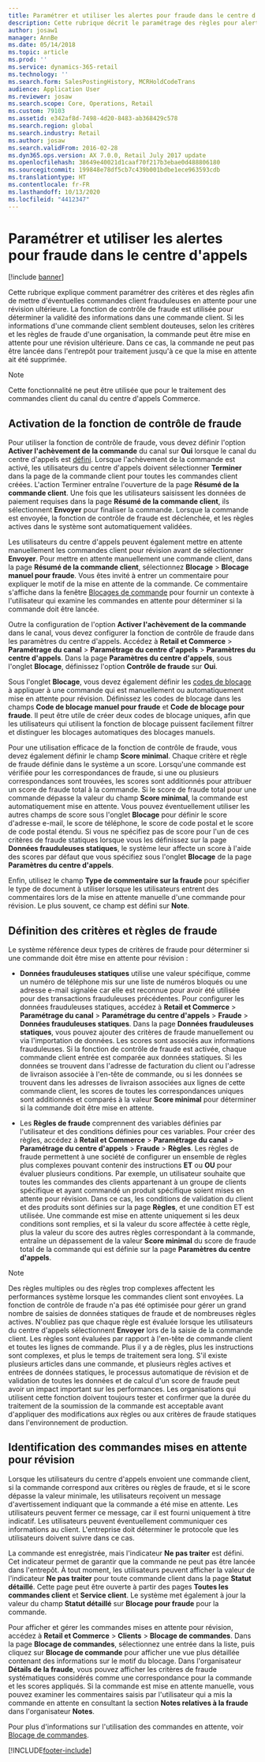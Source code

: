```yaml
---
title: Paramétrer et utiliser les alertes pour fraude dans le centre d'appels
description: Cette rubrique décrit le paramétrage des règles pour alerter les représentants du service client en cas d'informations potentiellement frauduleuses lorsque des commandes sont traitées. Vous pouvez définir des codes spécifiques qui sont utilisés pour mettre en attente automatiquement ou manuellement des commandes suspectes.
author: josaw1
manager: AnnBe
ms.date: 05/14/2018
ms.topic: article
ms.prod: ''
ms.service: dynamics-365-retail
ms.technology: ''
ms.search.form: SalesPostingHistory, MCRHoldCodeTrans
audience: Application User
ms.reviewer: josaw
ms.search.scope: Core, Operations, Retail
ms.custom: 79103
ms.assetid: e342af8d-7498-4d20-8483-ab368429c578
ms.search.region: global
ms.search.industry: Retail
ms.author: josaw
ms.search.validFrom: 2016-02-28
ms.dyn365.ops.version: AX 7.0.0, Retail July 2017 update
ms.openlocfilehash: 38649e40021d1caaf70f217b3ebae0d488806180
ms.sourcegitcommit: 199848e78df5cb7c439b001bdbe1ece963593cdb
ms.translationtype: HT
ms.contentlocale: fr-FR
ms.lasthandoff: 10/13/2020
ms.locfileid: "4412347"
---
```

# <a name="set-up-and-work-with-call-center-fraud-alerts"></a>Paramétrer et utiliser les alertes pour fraude dans le centre d'appels

[!include [banner](includes/banner.md)]

Cette rubrique explique comment paramétrer des critères et des règles afin de mettre d'éventuelles commandes client frauduleuses en attente pour une révision ultérieure. La fonction de contrôle de fraude est utilisée pour déterminer la validité des informations dans une commande client. Si les informations d'une commande client semblent douteuses, selon les critères et les règles de fraude d'une organisation, la commande peut être mise en attente pour une révision ultérieure. Dans ce cas, la commande ne peut pas être lancée dans l'entrepôt pour traitement jusqu'à ce que la mise en attente ait été supprimée.

> [!NOTE]
> Cette fonctionnalité ne peut être utilisée que pour le traitement des commandes client du canal du centre d'appels Commerce.

## <a name="turning-on-the-fraud-check-feature"></a>Activation de la fonction de contrôle de fraude

Pour utiliser la fonction de contrôle de fraude, vous devez définir l'option **Activer l'achèvement de la commande** du canal sur **Oui** lorsque le canal du centre d'appels est [défini](https://docs.microsoft.com/dynamics365/unified-operations/retail/set-up-order-processing-options). Lorsque l'achèvement de la commande est activé, les utilisateurs du centre d'appels doivent sélectionner **Terminer** dans la page de la commande client pour toutes les commandes client créées. L'action Terminer entraîne l'ouverture de la page **Résumé de la commande client**. Une fois que les utilisateurs saisissent les données de paiement requises dans la page **Résumé de la commande client**, ils sélectionnent **Envoyer** pour finaliser la commande. Lorsque la commande est envoyée, la fonction de contrôle de fraude est déclenchée, et les règles actives dans le système sont automatiquement validées.

Les utilisateurs du centre d'appels peuvent également mettre en attente manuellement les commandes client pour révision avant de sélectionner **Envoyer**. Pour mettre en attente manuellement une commande client, dans la page **Résumé de la commande client**, sélectionnez **Blocage** \> **Blocage manuel pour fraude**. Vous êtes invité à entrer un commentaire pour expliquer le motif de la mise en attente de la commande. Ce commentaire s'affiche dans la fenêtre [Blocages de commande](https://docs.microsoft.com/dynamics365/unified-operations/retail/work-with-order-holds) pour fournir un contexte à l'utilisateur qui examine les commandes en attente pour déterminer si la commande doit être lancée.

Outre la configuration de l'option **Activer l'achèvement de la commande** dans le canal, vous devez configurer la fonction de contrôle de fraude dans les paramètres du centre d'appels. Accédez à **Retail et Commerce** \> **Paramétrage du canal** \> **Paramétrage du centre d'appels** \> **Paramètres du centre d'appels**. Dans la page **Paramètres du centre d'appels**, sous l'onglet **Blocage**, définissez l'option **Contrôle de fraude** sur **Oui**.

Sous l'onglet **Blocage**, vous devez également définir les [codes de blocage](https://docs.microsoft.com/dynamics365/unified-operations/retail/work-with-order-holds) à appliquer à une commande qui est manuellement ou automatiquement mise en attente pour révision. Définissez les codes de blocage dans les champs **Code de blocage manuel pour fraude** et **Code de blocage pour fraude**. Il peut être utile de créer deux codes de blocage uniques, afin que les utilisateurs qui utilisent la fonction de blocage puissent facilement filtrer et distinguer les blocages automatiques des blocages manuels.

Pour une utilisation efficace de la fonction de contrôle de fraude, vous devez également définir le champ **Score minimal**. Chaque critère et règle de fraude définie dans le système a un score. Lorsqu'une commande est vérifiée pour les correspondances de fraude, si une ou plusieurs correspondances sont trouvées, les scores sont additionnés pour attribuer un score de fraude total à la commande. Si le score de fraude total pour une commande dépasse la valeur du champ **Score minimal**, la commande est automatiquement mise en attente. Vous pouvez éventuellement utiliser les autres champs de score sous l'onglet **Blocage** pour définir le score d'adresse e-mail, le score de téléphone, le score de code postal et le score de code postal étendu. Si vous ne spécifiez pas de score pour l'un de ces critères de fraude statiques lorsque vous les définissez sur la page **Données frauduleuses statiques**, le système leur affecte un score à l'aide des scores par défaut que vous spécifiez sous l'onglet **Blocage** de la page **Paramètres du centre d'appels**.

Enfin, utilisez le champ **Type de commentaire sur la fraude** pour spécifier le type de document à utiliser lorsque les utilisateurs entrent des commentaires lors de la mise en attente manuelle d'une commande pour révision. Le plus souvent, ce champ est défini sur **Note**.

## <a name="defining-fraud-criteria-and-rules"></a>Définition des critères et règles de fraude

Le système référence deux types de critères de fraude pour déterminer si une commande doit être mise en attente pour révision :

- **Données frauduleuses statiques** utilise une valeur spécifique, comme un numéro de téléphone mis sur une liste de numéros bloqués ou une adresse e-mail signalée car elle est reconnue pour avoir été utilisée pour des transactions frauduleuses précédentes. Pour configurer les données frauduleuses statiques, accédez à **Retail et Commerce** \> **Paramétrage du canal** \> **Paramétrage du centre d'appels** \> **Fraude** \> **Données frauduleuses statiques**. Dans la page **Données frauduleuses statiques**, vous pouvez ajouter des critères de fraude manuellement ou via l'importation de données. Les scores sont associés aux informations frauduleuses. Si la fonction de contrôle de fraude est activée, chaque commande client entrée est comparée aux données statiques. Si les données se trouvent dans l'adresse de facturation du client ou l'adresse de livraison associée à l'en-tête de commande, ou si les données se trouvent dans les adresses de livraison associées aux lignes de cette commande client, les scores de toutes les correspondances uniques sont additionnés et comparés à la valeur **Score minimal** pour déterminer si la commande doit être mise en attente.

- Les **Règles de fraude** comprennent des variables définies par l'utilisateur et des conditions définies pour ces variables. Pour créer des règles, accédez à **Retail et Commerce** \> **Paramétrage du canal** \> **Paramétrage du centre d'appels** \> **Fraude** \> **Règles**. Les règles de fraude permettent à une société de configurer un ensemble de règles plus complexes pouvant contenir des instructions **ET** ou **OU** pour évaluer plusieurs conditions. Par exemple, un utilisateur souhaite que toutes les commandes des clients appartenant à un groupe de clients spécifique et ayant commandé un produit spécifique soient mises en attente pour révision. Dans ce cas, les conditions de validation du client et des produits sont définies sur la page **Règles**, et une condition ET est utilisée. Une commande est mise en attente uniquement si les deux conditions sont remplies, et si la valeur du score affectée à cette règle, plus la valeur du score des autres règles correspondant à la commande, entraîne un dépassement de la valeur **Score minimal** du score de fraude total de la commande qui est définie sur la page **Paramètres du centre d'appels**.

> [!NOTE]
> Des règles multiples ou des règles trop complexes affectent les performances système lorsque les commandes client sont envoyées. La fonction de contrôle de fraude n'a pas été optimisée pour gérer un grand nombre de saisies de données statiques de fraude et de nombreuses règles actives. N'oubliez pas que chaque règle est évaluée lorsque les utilisateurs du centre d'appels sélectionnent **Envoyer** lors de la saisie de la commande client. Les règles sont évaluées par rapport à l'en-tête de commande client et toutes les lignes de commande. Plus il y a de règles, plus les instructions sont complexes, et plus le temps de traitement sera long. S'il existe plusieurs articles dans une commande, et plusieurs règles actives et entrées de données statiques, le processus automatique de révision et de validation de toutes les données et de calcul d'un score de fraude peut avoir un impact important sur les performances. Les organisations qui utilisent cette fonction doivent toujours tester et confirmer que la durée du traitement de la soumission de la commande est acceptable avant d'appliquer des modifications aux règles ou aux critères de fraude statiques dans l'environnement de production.

## <a name="identifying-orders-that-are-on-hold-for-fraud-review"></a>Identification des commandes mises en attente pour révision

Lorsque les utilisateurs du centre d'appels envoient une commande client, si la commande correspond aux critères ou règles de fraude, et si le score dépasse la valeur minimale, les utilisateurs reçoivent un message d'avertissement indiquant que la commande a été mise en attente. Les utilisateurs peuvent fermer ce message, car il est fourni uniquement à titre indicatif. Les utilisateurs peuvent éventuellement communiquer ces informations au client. L'entreprise doit déterminer le protocole que les utilisateurs doivent suivre dans ce cas.

La commande est enregistrée, mais l'indicateur **Ne pas traiter** est défini. Cet indicateur permet de garantir que la commande ne peut pas être lancée dans l'entrepôt. À tout moment, les utilisateurs peuvent afficher la valeur de l'indicateur **Ne pas traiter** pour toute commande client dans la page **Statut détaillé**. Cette page peut être ouverte à partir des pages **Toutes les commandes client** et **Service client**. Le système met également à jour la valeur du champ **Statut détaillé** sur **Blocage pour fraude** pour la commande.

Pour afficher et gérer les commandes mises en attente pour révision, accédez à **Retail et Commerce** \> **Clients** \> **Blocage de commandes**. Dans la page **Blocage de commandes**, sélectionnez une entrée dans la liste, puis cliquez sur **Blocage de commande** pour afficher une vue plus détaillée contenant des informations sur le motif du blocage. Dans l'organisateur **Détails de la fraude**, vous pouvez afficher les critères de fraude systématiques considérés comme une correspondance pour la commande et les scores appliqués. Si la commande est mise en attente manuelle, vous pouvez examiner les commentaires saisis par l'utilisateur qui a mis la commande en attente en consultant la section **Notes relatives à la fraude** dans l'organisateur **Notes**.

Pour plus d'informations sur l'utilisation des commandes en attente, voir [Blocage de commandes](https://docs.microsoft.com/dynamics365/unified-operations/retail/work-with-order-holds).


[!INCLUDE[footer-include](../includes/footer-banner.md)]